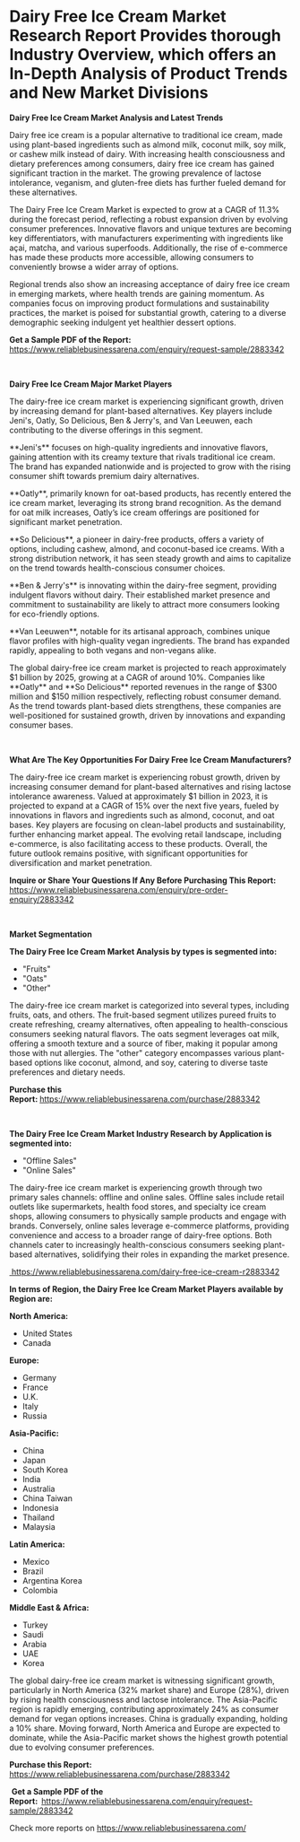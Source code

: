 <p><h1>Dairy Free Ice Cream Market Research Report Provides thorough Industry Overview, which offers an In-Depth Analysis of Product Trends and New Market Divisions</h1></p><p><strong>Dairy Free Ice Cream Market Analysis and Latest Trends</strong></p>
<p><p>Dairy free ice cream is a popular alternative to traditional ice cream, made using plant-based ingredients such as almond milk, coconut milk, soy milk, or cashew milk instead of dairy. With increasing health consciousness and dietary preferences among consumers, dairy free ice cream has gained significant traction in the market. The growing prevalence of lactose intolerance, veganism, and gluten-free diets has further fueled demand for these alternatives.</p><p>The Dairy Free Ice Cream Market is expected to grow at a CAGR of 11.3% during the forecast period, reflecting a robust expansion driven by evolving consumer preferences. Innovative flavors and unique textures are becoming key differentiators, with manufacturers experimenting with ingredients like açai, matcha, and various superfoods. Additionally, the rise of e-commerce has made these products more accessible, allowing consumers to conveniently browse a wider array of options.</p><p>Regional trends also show an increasing acceptance of dairy free ice cream in emerging markets, where health trends are gaining momentum. As companies focus on improving product formulations and sustainability practices, the market is poised for substantial growth, catering to a diverse demographic seeking indulgent yet healthier dessert options.</p></p>
<p><strong>Get a Sample PDF of the Report:&nbsp;</strong> <a href="https://www.reliablebusinessarena.com/enquiry/request-sample/2883342?utm_campaign=3294&utm_medium=2&utm_source=Github&utm_content=ia&utm_term=13032025&utm_id=dairy-free-ice-cream">https://www.reliablebusinessarena.com/enquiry/request-sample/2883342</a></p>
<p>&nbsp;</p>
<p><strong>Dairy Free Ice Cream Major Market Players</strong></p>
<p><p>The dairy-free ice cream market is experiencing significant growth, driven by increasing demand for plant-based alternatives. Key players include Jeni's, Oatly, So Delicious, Ben & Jerry's, and Van Leeuwen, each contributing to the diverse offerings in this segment.</p><p>**Jeni's** focuses on high-quality ingredients and innovative flavors, gaining attention with its creamy texture that rivals traditional ice cream. The brand has expanded nationwide and is projected to grow with the rising consumer shift towards premium dairy alternatives.</p><p>**Oatly**, primarily known for oat-based products, has recently entered the ice cream market, leveraging its strong brand recognition. As the demand for oat milk increases, Oatly’s ice cream offerings are positioned for significant market penetration.</p><p>**So Delicious**, a pioneer in dairy-free products, offers a variety of options, including cashew, almond, and coconut-based ice creams. With a strong distribution network, it has seen steady growth and aims to capitalize on the trend towards health-conscious consumer choices.</p><p>**Ben & Jerry's** is innovating within the dairy-free segment, providing indulgent flavors without dairy. Their established market presence and commitment to sustainability are likely to attract more consumers looking for eco-friendly options.</p><p>**Van Leeuwen**, notable for its artisanal approach, combines unique flavor profiles with high-quality vegan ingredients. The brand has expanded rapidly, appealing to both vegans and non-vegans alike.</p><p>The global dairy-free ice cream market is projected to reach approximately $1 billion by 2025, growing at a CAGR of around 10%. Companies like **Oatly** and **So Delicious** reported revenues in the range of $300 million and $150 million respectively, reflecting robust consumer demand. As the trend towards plant-based diets strengthens, these companies are well-positioned for sustained growth, driven by innovations and expanding consumer bases.</p></p>
<p>&nbsp;</p>
<p><strong>What Are The Key Opportunities For Dairy Free Ice Cream Manufacturers?</strong></p>
<p><p>The dairy-free ice cream market is experiencing robust growth, driven by increasing consumer demand for plant-based alternatives and rising lactose intolerance awareness. Valued at approximately $1 billion in 2023, it is projected to expand at a CAGR of 15% over the next five years, fueled by innovations in flavors and ingredients such as almond, coconut, and oat bases. Key players are focusing on clean-label products and sustainability, further enhancing market appeal. The evolving retail landscape, including e-commerce, is also facilitating access to these products. Overall, the future outlook remains positive, with significant opportunities for diversification and market penetration.</p></p>
<p><strong>Inquire or Share Your Questions If Any Before Purchasing This Report:</strong> <a href="https://www.reliablebusinessarena.com/enquiry/pre-order-enquiry/2883342?utm_campaign=3294&utm_medium=2&utm_source=Github&utm_content=ia&utm_term=13032025&utm_id=dairy-free-ice-cream">https://www.reliablebusinessarena.com/enquiry/pre-order-enquiry/2883342</a></p>
<p>&nbsp;</p>
<p><strong>Market Segmentation</strong></p>
<p><strong>The Dairy Free Ice Cream Market Analysis by types is segmented into:</strong></p>
<p><ul><li>"Fruits"</li><li>"Oats"</li><li>"Other"</li></ul></p>
<p><p>The dairy-free ice cream market is categorized into several types, including fruits, oats, and others. The fruit-based segment utilizes pureed fruits to create refreshing, creamy alternatives, often appealing to health-conscious consumers seeking natural flavors. The oats segment leverages oat milk, offering a smooth texture and a source of fiber, making it popular among those with nut allergies. The "other" category encompasses various plant-based options like coconut, almond, and soy, catering to diverse taste preferences and dietary needs.</p></p>
<p><strong>Purchase this Report:&nbsp;</strong><a href="https://www.reliablebusinessarena.com/purchase/2883342?utm_campaign=3294&utm_medium=2&utm_source=Github&utm_content=ia&utm_term=13032025&utm_id=dairy-free-ice-cream">https://www.reliablebusinessarena.com/purchase/2883342</a></p>
<p>&nbsp;</p>
<p><strong>The Dairy Free Ice Cream Market Industry Research by Application is segmented into:</strong></p>
<p><ul><li>"Offline Sales"</li><li>"Online Sales"</li></ul></p>
<p><p>The dairy-free ice cream market is experiencing growth through two primary sales channels: offline and online sales. Offline sales include retail outlets like supermarkets, health food stores, and specialty ice cream shops, allowing consumers to physically sample products and engage with brands. Conversely, online sales leverage e-commerce platforms, providing convenience and access to a broader range of dairy-free options. Both channels cater to increasingly health-conscious consumers seeking plant-based alternatives, solidifying their roles in expanding the market presence.</p></p>
<p><a href="https://www.reliablebusinessarena.com/dairy-free-ice-cream-r2883342?utm_campaign=3294&utm_medium=2&utm_source=Github&utm_content=ia&utm_term=13032025&utm_id=dairy-free-ice-cream">&nbsp;https://www.reliablebusinessarena.com/dairy-free-ice-cream-r2883342</a></p>
<p><strong>In terms of Region, the Dairy Free Ice Cream Market Players available by Region are:</strong></p>
<p>
    <p> <strong> North America: </strong>
        <ul>
            <li>United States</li>
            <li>Canada</li>
        </ul>
        </p> 
    <p> <strong> Europe: </strong>
        <ul>
            <li>Germany</li>
            <li>France</li>
            <li>U.K.</li>
            <li>Italy</li>
            <li>Russia</li>
        </ul>
        </p> 
    <p> <strong> Asia-Pacific: </strong>
        <ul>
            <li>China</li>
            <li>Japan</li>
            <li>South Korea</li>
            <li>India</li>
            <li>Australia</li>
            <li>China Taiwan</li>
            <li>Indonesia</li>
            <li>Thailand</li>
            <li>Malaysia</li>
        </ul>
        </p> 
    <p> <strong> Latin America: </strong>
        <ul>
            <li>Mexico</li>
            <li>Brazil</li>
            <li>Argentina Korea</li>
            <li>Colombia</li>
        </ul>
        </p> 
    <p> <strong> Middle East & Africa: </strong>
        <ul>
            <li>Turkey</li>
            <li>Saudi</li>
            <li>Arabia</li>
            <li>UAE</li>
            <li>Korea</li>
        </ul>
    </p>
    </p>
<p><p>The global dairy-free ice cream market is witnessing significant growth, particularly in North America (32% market share) and Europe (28%), driven by rising health consciousness and lactose intolerance. The Asia-Pacific region is rapidly emerging, contributing approximately 24% as consumer demand for vegan options increases. China is gradually expanding, holding a 10% share. Moving forward, North America and Europe are expected to dominate, while the Asia-Pacific market shows the highest growth potential due to evolving consumer preferences.</p></p>
<p><strong>Purchase this Report: </strong><a href="https://www.reliablebusinessarena.com/purchase/2883342?utm_campaign=3294&utm_medium=2&utm_source=Github&utm_content=ia&utm_term=13032025&utm_id=dairy-free-ice-cream">https://www.reliablebusinessarena.com/purchase/2883342</a></p>
<p>&nbsp;<strong>Get a Sample PDF of the Report:&nbsp;&nbsp;</strong><a href="https://www.reliablebusinessarena.com/enquiry/request-sample/2883342?utm_campaign=3294&utm_medium=2&utm_source=Github&utm_content=ia&utm_term=13032025&utm_id=dairy-free-ice-cream">https://www.reliablebusinessarena.com/enquiry/request-sample/2883342</a></p>
<p><strong></strong></p>
<p>Check more reports on <a href="https://www.reliablebusinessarena.com/?utm_campaign=3294&utm_medium=2&utm_source=Github&utm_content=ia&utm_term=13032025&utm_id=dairy-free-ice-cream">https://www.reliablebusinessarena.com/</a></p>